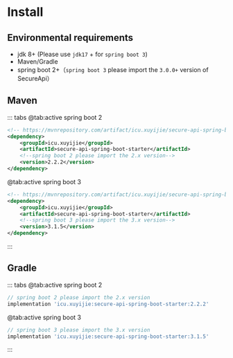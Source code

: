 # Install

## Environmental requirements

- jdk 8+ (Please use `jdk17` + for `spring boot 3`)
- Maven/Gradle
- spring boot 2+（`spring boot 3` please import the `3.0.0+` version of SecureApi）

## Maven

::: tabs
@tab:active spring boot 2
```xml
<!-- https://mvnrepository.com/artifact/icu.xuyijie/secure-api-spring-boot-starter -->
<dependency>
    <groupId>icu.xuyijie</groupId>
    <artifactId>secure-api-spring-boot-starter</artifactId>
    <!--spring boot 2 please import the 2.x version-->
    <version>2.2.2</version>
</dependency>
```
@tab:active spring boot 3
```xml
<!-- https://mvnrepository.com/artifact/icu.xuyijie/secure-api-spring-boot-starter -->
<dependency>
    <groupId>icu.xuyijie</groupId>
    <artifactId>secure-api-spring-boot-starter</artifactId>
    <!--spring boot 3 please import the 3.x version-->
    <version>3.1.5</version>
</dependency>
```
:::

## Gradle

::: tabs
@tab:active spring boot 2
```gradle
// spring boot 2 please import the 2.x version
implementation 'icu.xuyijie:secure-api-spring-boot-starter:2.2.2'
```
@tab:active spring boot 3
```gradle
// spring boot 3 please import the 3.x version
implementation 'icu.xuyijie:secure-api-spring-boot-starter:3.1.5'
```
:::
